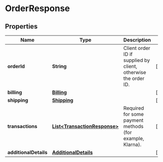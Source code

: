 
# OrderResponse

## Properties
Name | Type | Description | Notes
------------ | ------------- | ------------- | -------------
**orderId** | **String** | Client order ID if supplied by client, otherwise the order ID. |  [optional]
**billing** | [**Billing**](Billing.md) |  |  [optional]
**shipping** | [**Shipping**](Shipping.md) |  |  [optional]
**transactions** | [**List&lt;TransactionResponse&gt;**](TransactionResponse.md) | Required for some payment methods (for example, Klarna). |  [optional]
**additionalDetails** | [**AdditionalDetails**](AdditionalDetails.md) |  |  [optional]



